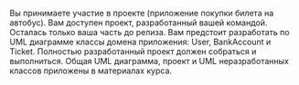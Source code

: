 Вы принимаете участие в проекте (приложение покупки билета на автобус). Вам доступен проект, разработанный вашей командой. Осталась только ваша часть до релиза. Вам предстоит разработать по UML диаграмме классы домена приложения: User, BankAccount и Ticket.
Полностью разработанный проект должен собраться и выполниться. Общая UML диаграмма, проект и UML неразработанных классов приложены в материалах курса.

